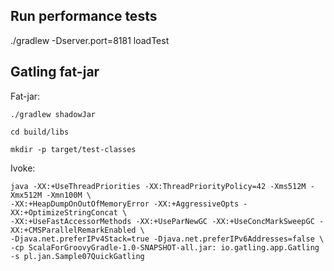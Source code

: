 
## Run performance tests
  
  ./gradlew -Dserver.port=8181 loadTest

## Gatling fat-jar
Fat-jar:

    ./gradlew shadowJar

    cd build/libs

    mkdir -p target/test-classes
Ivoke:

    java -XX:+UseThreadPriorities -XX:ThreadPriorityPolicy=42 -Xms512M -Xmx512M -Xmn100M \
    -XX:+HeapDumpOnOutOfMemoryError -XX:+AggressiveOpts -XX:+OptimizeStringConcat \
    -XX:+UseFastAccessorMethods -XX:+UseParNewGC -XX:+UseConcMarkSweepGC -XX:+CMSParallelRemarkEnabled \
    -Djava.net.preferIPv4Stack=true -Djava.net.preferIPv6Addresses=false \
    -cp ScalaForGroovyGradle-1.0-SNAPSHOT-all.jar: io.gatling.app.Gatling -s pl.jan.Sample07QuickGatling